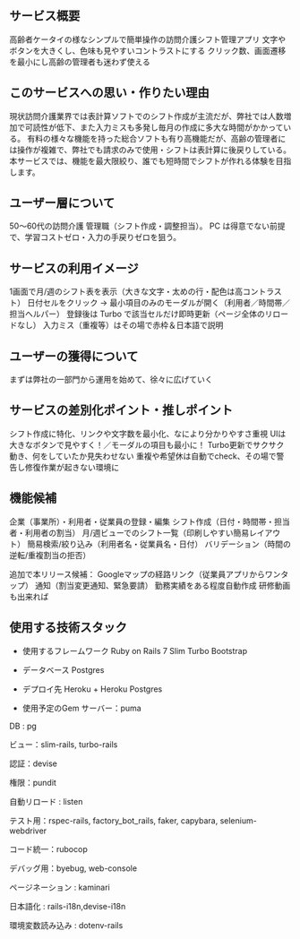 ## サービス概要
高齢者ケータイの様なシンプルで簡単操作の訪問介護シフト管理アプリ
文字やボタンを大きくし、色味も見やすいコントラストにする
クリック数、画面遷移を最小にし高齢の管理者も迷わず使える

## このサービスへの思い・作りたい理由
現状訪問介護業界では表計算ソフトでのシフト作成が主流だが、弊社では人数増加で可読性が低下、また入力ミスも多発し毎月の作成に多大な時間がかかっている。
有料の様々な機能を持った総合ソフトも有り高機能だが、高齢の管理者には操作が複雑で、弊社でも請求のみで使用・シフトは表計算に後戻りしている。
本サービスでは、機能を最大限絞り、誰でも短時間でシフトが作れる体験を目指します。

## ユーザー層について
50〜60代の訪問介護 管理職（シフト作成・調整担当）。
PC は得意でない前提で、学習コストゼロ・入力の手戻りゼロを狙う。

## サービスの利用イメージ
1画面で月/週のシフト表を表示（大きな文字・太めの行・配色は高コントラスト）
日付セルをクリック → 最小項目のみのモーダルが開く（利用者／時間帯／担当ヘルパー）
登録後は Turbo で該当セルだけ即時更新（ページ全体のリロードなし）
入力ミス（重複等）はその場で赤枠＆日本語で説明

## ユーザーの獲得について
まずは弊社の一部門から運用を始めて、徐々に広げていく

## サービスの差別化ポイント・推しポイント
シフト作成に特化、リンクや文字数を最小化、なにより分かりやすさ重視
UIは大きなボタンで見やすく！／モーダルの項目も最小に！
Turbo更新でサクサク動き、何をしていたか見失わせない
重複や希望休は自動でcheck、その場で警告し修復作業が起きない環境に

## 機能候補
企業（事業所）・利用者・従業員の登録・編集
シフト作成（日付・時間帯・担当者・利用者の割当）
月/週ビューでのシフト一覧（印刷しやすい簡易レイアウト）
簡易検索/絞り込み（利用者名・従業員名・日付）
バリデーション（時間の逆転/重複割当の拒否）

追加で本リリース候補：
Googleマップの経路リンク（従業員アプリからワンタップ）
通知（割当変更通知、緊急要請）
勤務実績をある程度自動作成
研修動画も出来れば

## 使用する技術スタック
- 使用するフレームワーク
Ruby on Rails 7
Slim
Turbo
Bootstrap

- データベース
Postgres

- デプロイ先
Heroku + Heroku Postgres

- 使用予定のGem
サーバー：puma

DB : pg

ビュー：slim-rails, turbo-rails

認証：devise

権限：pundit

自動リロード : listen

テスト用：rspec-rails, factory_bot_rails, faker, capybara, selenium-webdriver

コード統一：rubocop

デバッグ用：byebug, web-console

ページネーション : kaminari

日本語化 : rails-i18n,devise-i18n

環境変数読み込み : dotenv-rails